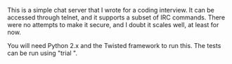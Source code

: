 This is a simple chat server that I wrote for a coding interview. It can be accessed through telnet, and it supports a subset of IRC commands. There were no attempts to make it secure, and I doubt it scales well, at least for now.

You will need Python 2.x and the Twisted framework to run this. The tests can be run using "trial <test>". 
